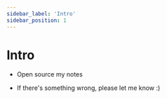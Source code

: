 ```yaml
---
sidebar_label: 'Intro'
sidebar_position: 1
---
```


# Intro

- Open source my notes

- If there's something wrong, please let me know :)
